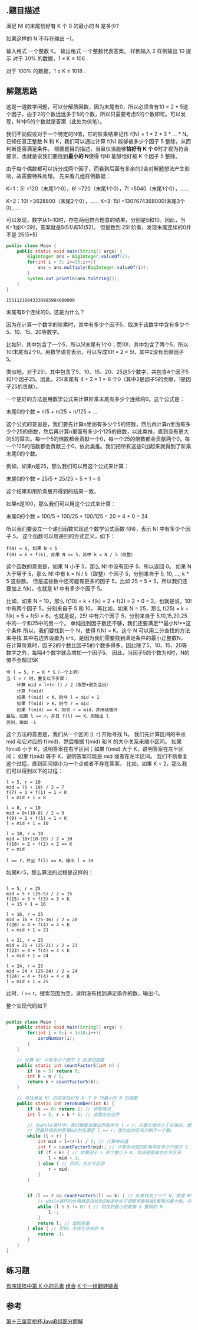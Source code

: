 ## .题目描述
满足 N! 的末尾恰好有 K 个 0 的最小的 N 是多少? 

如果这样的 N 不存在输出 −1。

输入格式
一个整数 K。
输出格式
一个整数代表答案。 
样例输入
2
样例输出
10
提示
对于 30% 的数据，1 ≤ K ≤ 106 .

对于 100% 的数据，1 ≤ K ≤ 1018 .

## 解题思路
这是一道数学问题，可以分解质因数，因为末尾有0，所以必须含有10 = 2 * 5这个因子，由于2的个数远远多于5的个数，所以只需要考虑5的个数即可。可以发现，N!中5的个数就是答案（此处为伏笔）。

我们不妨假设对于一个特定的N值，它的阶乘结果记作 f(N) = 1 * 2 * 3 * ... * N。 已知任意正整数 N 和 K，我们可以通过计算 f(N) 能够被多少个因子 5 整除，从而判断是否满足条件。
根据题目的描述，当且仅当能够**恰好有 K 个 0**时才视为符合要求，也就是说我们要找到**最小的 N**使得 f(N) 能够恰好被 K 个因子 5 整除。

由于每个偶数都可以拆分成两个因子，而看到后面有多余的2会对解题想法产生影响，故需要特殊处理。
先来看几组样例数据：

K=1：5! =120（末尾1个0），6! =720（末尾1个0），7! =5040（末尾1个0），……

K=2：10! =3628800（末尾2个0），……
K=3: 15! =1307674368000(末尾3个0),......

可以发现，数字从1~10时，存在两组符合题意的结果，分别是5和10。因此，当K=1或K=2时，答案就是5(5*1)和10(5*2)。
但是数到 25! 阶乘，发现末尾连续的0并不是 25(5*5) 

```java
public class Main {
    public static void main(String[] args) {
        BigInteger ans = BigInteger.valueOf(2);
        for(int i = 3; i<=25;i++){
            ans = ans.multiply(BigInteger.valueOf(i));
        }
        System.out.println(ans.toString());
    }
}
```
```
15511210043330985984000000
```
末尾有6个连续的0，这是为什么？

因为在计算一个数字的阶乘时，其中有多少个因子5，取决于该数字中含有多少个5、10、15、20等数字。

比如5!，其中包含了一个5，所以5!末尾有1个0；而10!，其中包含了两个5，所以10!末尾有2个0。用数学语言表示，可以写成10! = 2 × 5!，其中2没有贡献因子5。

类似地，对于25!，其中包含了5、10、15、20、25这5个数字，共包含4个因子5和1个因子25。因此，25!末尾有 $4+2×1=6$ 个0（其中2是因子5的贡献，1是因子25的贡献）。

一个更好的方法是用数学公式来计算阶乘末尾有多少个连续的0。这个公式是：

末尾0的个数 = n/5 + n/25 + n/125 + …

这个公式的意思是，我们要先计算n里面有多少个5的倍数，然后再计算n里面有多少个25的倍数，然后再计算n里面有多少个125的倍数，以此类推，直到没有更大的5的幂次。每一个5的倍数都会贡献一个0，每一个25的倍数都会贡献两个0，每一个125的倍数都会贡献三个0，依此类推。我们把所有这些0加起来就得到了阶乘末尾0的个数。

例如，如果n是25，那么我们可以用这个公式来计算：

末尾0的个数 = 25/5 + 25/25 = 5 + 1 = 6

这个结果和用阶乘展开得到的结果一致。

如果n是100，那么我们可以用这个公式来计算：

末尾0的个数 = 100/5 + 100/25 + 100/125 = 20 + 4 + 0 = 24

所以我们要设立一个递归函数实现这个数学公式函数 f(N)，表示 N! 中有多少个因子 5。
这个函数可以用递归的方式定义，如下：

```
f(N) = 0, 如果 N < 5
f(N) = k + f(k), 如果 N >= 5，其中 k = N / 5（取整）
```

这个函数的意思是，如果 N 小于 5，那么 N! 中没有因子 5，所以返回 0。
如果 N 大于等于 5，那么 N! 中有 k = N / 5（取整）个因子 5，分别来自于 5, 10, …, k * 5 这些数。
但是这些数中还可能有更多的因子 5，比如 25 = 5 * 5，所以我们还要加上 f(k)，也就是 k! 中有多少个因子 5。

比如，如果 N = 10，那么 f(10) = k + f(k) = 2 + f(2) = 2 + 0 = 2。也就是说，10! 中有两个因子 5，分别来自于 5 和 10。
再比如，如果 N = 25，那么 f(25) = k + f(k) = 5 + f(5) = 6。也就是说，25! 中有六个因子 5，分别来自于 5,10,15,20,25 中的一个和25中的另一个。
单纯找到因子数还不够，我们还要满足**最小N!**这个条件
所以，我们要找到一个 N，使得 f(N) = K。这个 N 可以用二分查找的方法来寻找
其中右边界设置为 `k*5`，是因为我们需要找到满足条件的最小正整数N。
在计算阶乘时，因子2的个数比因子5的个数多得多，因此除了5、10、15、20等数字之外，每隔4个数字就会增加一个因子5。
因此，当因子5的个数为K时，N的值不会超过5K
```
令 l = 5, r = K * 5（一个上界）
当 l < r 时，重复以下步骤：
    计算 mid = l+(r-l) / 2（取整+避免溢出）
    计算 f(mid)
    如果 f(mid) < K，则令 l = mid + 1
    如果 f(mid) > K，则令 r = mid
    如果 f(mid) == K，则令 r = mid，并继续循环
最后，如果 l == r，并且 f(l) == K，则输出 l
否则，输出 -1
```

这个方法的意思是，我们从一个区间 [l, r] 开始寻找 N。
我们先计算区间的中点 mid 和它对应的 f(mid)，然后根据 f(mid) 和 K 的大小关系来缩小区间。
如果 f(mid) 小于 K，说明答案在右半区间；如果 f(mid) 大于 K，说明答案在左半区间；
如果 f(mid) 等于 K，说明答案可能是 mid 或者在左半区间。
我们不断重复这个过程，直到区间缩小为一个点或者不存在答案。
比如，如果 K = 2，那么我们可以得到以下的过程：
```
l = 5, r = 10
mid = (5 + 10) / 2 = 7
f(7) = 1 + f(1) = 1 < K
l = mid + 1 = 8

l = 8, r = 10
mid = 8+(10-8) / 2 = 9
f(9) = 1 + f(1) = 1 < K
l = mid + 1 = 10

l = 10, r = 10 
mid = 10+(10-10) / 2 = 10
f(10) = 2 + f(2) = 2 == K
r = mid

l == r，并且 f(l) == K，输出 l = 10
```

如果K=5，那么算法的过程是这样的：
```

l = 5, r = 25
mid = 5 + (25-5) / 2 = 15 
f(15) = 3 + f(3) = 3 < K 
l = 15 + 1 = 16

l = 16, r = 25 
mid = 16 + (25-16) / 2 = 20 
f(20) = 4 + f(4) = 4 < K 
l = mid + 1 = 21

l = 21, r = 25 
mid = 21 + (25-21) / 2 = 23
f(23) = 4 + f(4) = 4 < K 
l = mid + 1 = 24

l = 24, r = 25 
mid = 24 + (25-24) / 2 = 24
f(24) = 4 + f(4) = 4 < K 
l = mid + 1 = 25
```

此时，l >= r，搜索范围为空，说明没有找到满足条件的数，输出-1。


整个实现代码如下
```java

public class Main {
    public static void main(String[] args) {
        for(int i = 0;i < 1e18;i++){
            zeroNumber(i);
        }
    }

    // 计算 N! 中有多少个因子 5 的递归函数
    public static int countFactor5(int n) {
        if (n < 5) return 0;
        int k = n / 5;
        return k + countFactor5(k);
    }

    // 寻找满足 N! 的末尾恰好有 K 个 0 的最小的 N 的函数
    public static int zeroNumber(int k) {
        if (k == 0) return 1; // 特殊情况
        int l = 5, r = k * 5; // 设置左右边界

        // 在while循环中，我们需要设置边界条件为 l < r，只要左端点小于右端点，就一直进行查找。
        // 而最终找到的答案N必然会满足 l == r，因为此时区间只剩下一个数。
        while (l < r) {
            int mid = l+(r-l) / 2; // 计算中间值
            int f = countFactor5(mid); // 计算中间值的阶乘中有多少个因子 5
            if (f < k) { // 如果因子 5 的个数小于 K，则说明答案在右半区间
                l = mid + 1;
            } else { // 否则，在左半区间
                r = mid;
            }
        }


        if (l == r && countFactor5(l) == k) { // 如果找到了一个 N，使得 N! 的末尾恰好有 K 个 0
            // while循环的作用就是将找到的N逐步向下调整至能够被5整除的最小值，并将其作为函数的返回值。
            while (l % 5 != 0) { // 则找到最小的能被 5 整除的 N
                l--;
            }
            return l; // 返回答案
        } else { // 否则，不存在这样的 N
            return -1;
        }
    }
}
```

## 练习题
[有序矩阵中第 K 小的元素](https://leetcode.cn/problems/kth-smallest-element-in-a-sorted-matrix/)
[组合](https://leetcode.cn/problems/combinations/)
[K 个一组翻转链表](https://leetcode.cn/problems/reverse-nodes-in-k-group/)



## 参考
[第十三届蓝桥杯JavaB组部分题解](https://zhuanlan.zhihu.com/p/495741612)